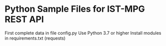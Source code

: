 # Python Sample Files for IST-MPG REST API

First complete data in file config.py
Use Python 3.7 or higher
Install modules in requirements.txt (requests)
